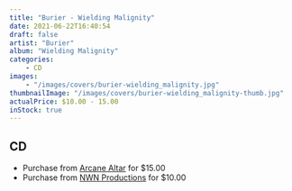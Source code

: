 ```yaml
---
title: "Burier - Wielding Malignity"
date: 2021-06-22T16:40:54
draft: false
artist: "Burier"
album: "Wielding Malignity"
categories:
    - CD
images:
    - "/images/covers/burier-wielding_malignity.jpg"
thumbnailImage: "/images/covers/burier-wielding_malignity-thumb.jpg"
actualPrice: $10.00 - 15.00
inStock: true
---
```


## CD
* Purchase from [Arcane Altar](https://arcanealtar.bigcartel.com/product/burier-wielding-malignity-cd) for $15.00
* Purchase from [NWN Productions](http://shop.nwnprod.com/index.php?route=product/product&path=93&product_id=14476&sort=pd.name&order=ASC) for $10.00
